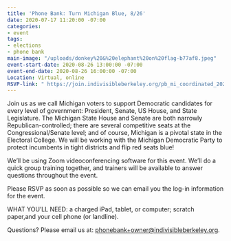 ```yaml
---
title: 'Phone Bank: Turn Michigan Blue, 8/26'
date: 2020-07-17 11:20:00 -07:00
categories:
- event
tags:
- elections
- phone bank
main-image: "/uploads/donkey%20&%20elephant%20on%20flag-b77af8.jpeg"
event-start-date: 2020-08-26 13:00:00 -07:00
event-end-date: 2020-08-26 16:00:00 -07:00
Location: Virtual, online
RSVP-link: " https://join.indivisibleberkeley.org/pb_mi_coordinated_2020_08_26"
---
```


Join us as we call Michigan voters to support Democratic candidates for every level of government: President, Senate, US House, and State Legislature. The Michigan State House and Senate are both narrowly Republican-controlled; there are several competitive seats at the Congressional/Senate level; and of course, Michigan is a pivotal state in the Electoral College. We will be working with the Michigan Democratic Party to protect incumbents in tight districts and flip red seats blue!

We’ll be using Zoom videoconferencing software for this event. We’ll do a quick group training together, and trainers will be available to answer questions throughout the event. 

Please RSVP as soon as possible so we can email you the log-in information for the event. 

WHAT YOU’LL NEED: a charged iPad, tablet, or computer; scratch paper,and your cell phone (or landline).

Questions? Please email us at: [phonebank\+owner@indivisibleberkeley.org](mailto:phonebank+owner@indivisibleberkeley.org).